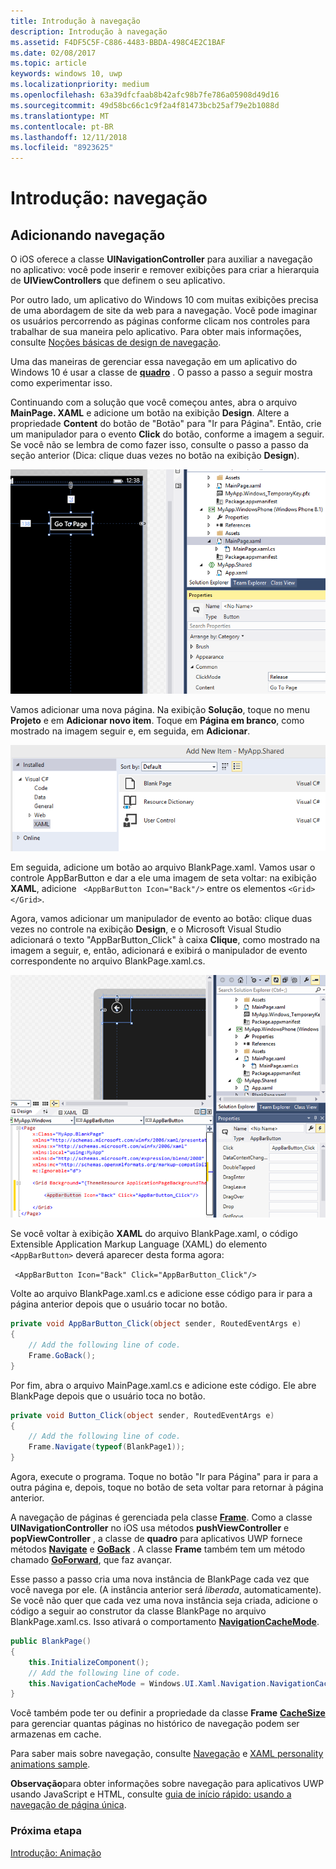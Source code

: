 ```yaml
---
title: Introdução à navegação
description: Introdução à navegação
ms.assetid: F4DF5C5F-C886-4483-BBDA-498C4E2C1BAF
ms.date: 02/08/2017
ms.topic: article
keywords: windows 10, uwp
ms.localizationpriority: medium
ms.openlocfilehash: 63a39dfcfaab8b42afc98b7fe786a05908d49d16
ms.sourcegitcommit: 49d58bc66c1c9f2a4f81473bcb25af79e2b1088d
ms.translationtype: MT
ms.contentlocale: pt-BR
ms.lasthandoff: 12/11/2018
ms.locfileid: "8923625"
---
```

# <a name="getting-started-navigation"></a>Introdução: navegação


## <a name="adding-navigation"></a>Adicionando navegação

O iOS oferece a classe **UINavigationController** para auxiliar a navegação no aplicativo: você pode inserir e remover exibições para criar a hierarquia de **UIViewControllers** que definem o seu aplicativo.

Por outro lado, um aplicativo do Windows 10 com muitas exibições precisa de uma abordagem de site da web para a navegação. Você pode imaginar os usuários percorrendo as páginas conforme clicam nos controles para trabalhar de sua maneira pelo aplicativo. Para obter mais informações, consulte [Noções básicas de design de navegação](https://msdn.microsoft.com/library/windows/apps/dn958438).

Uma das maneiras de gerenciar essa navegação em um aplicativo do Windows 10 é usar a classe de [**quadro**](https://msdn.microsoft.com/library/windows/apps/br242682) . O passo a passo a seguir mostra como experimentar isso.

Continuando com a solução que você começou antes, abra o arquivo **MainPage. XAML** e adicione um botão na exibição **Design**. Altere a propriedade **Content** do botão de "Botão" para "Ir para Página". Então, crie um manipulador para o evento **Click** do botão, conforme a imagem a seguir. Se você não se lembra de como fazer isso, consulte o passo a passo da seção anterior (Dica: clique duas vezes no botão na exibição **Design**).

![adicionando um botão e seu evento de clique no visual studio](images/ios-to-uwp/vs-go-to-page.png)

Vamos adicionar uma nova página. Na exibição **Solução**, toque no menu **Projeto** e em **Adicionar novo item**. Toque em **Página em branco**, como mostrado na imagem seguir e, em seguida, em **Adicionar**.

![adicionando uma nova página no visual studio](images/ios-to-uwp/vs-add-new-page.png)

Em seguida, adicione um botão ao arquivo BlankPage.xaml. Vamos usar o controle AppBarButton e dar a ele uma imagem de seta voltar: na exibição **XAML**, adicione ` <AppBarButton Icon="Back"/>` entre os elementos `<Grid> </Grid>`.

Agora, vamos adicionar um manipulador de evento ao botão: clique duas vezes no controle na exibição **Design**, e o Microsoft Visual Studio adicionará o texto "AppBarButton\_Click" à caixa **Clique**, como mostrado na imagem a seguir, e, então, adicionará e exibirá o manipulador de evento correspondente no arquivo BlankPage.xaml.cs.

![adicionando um botão voltar e seu evento de clique no visual studio](images/ios-to-uwp/vs-add-back-button.png)

Se você voltar à exibição **XAML** do arquivo BlankPage.xaml, o código Extensible Application Markup Language (XAML) do elemento `<AppBarButton>` deverá aparecer desta forma agora:

` <AppBarButton Icon="Back" Click="AppBarButton_Click"/>`

Volte ao arquivo BlankPage.xaml.cs e adicione esse código para ir para a página anterior depois que o usuário tocar no botão.

```csharp
private void AppBarButton_Click(object sender, RoutedEventArgs e)
{
    // Add the following line of code.    
    Frame.GoBack();
}
```

Por fim, abra o arquivo MainPage.xaml.cs e adicione este código. Ele abre BlankPage depois que o usuário toca no botão.

```csharp
private void Button_Click(object sender, RoutedEventArgs e)
{
    // Add the following line of code.
    Frame.Navigate(typeof(BlankPage1));
}
```

Agora, execute o programa. Toque no botão "Ir para Página" para ir para a outra página e, depois, toque no botão de seta voltar para retornar à página anterior.

A navegação de páginas é gerenciada pela classe [**Frame**](https://msdn.microsoft.com/library/windows/apps/br242682). Como a classe **UINavigationController** no iOS usa métodos **pushViewController** e **popViewController** , a classe de **quadro** para aplicativos UWP fornece métodos [**Navigate**](https://msdn.microsoft.com/library/windows/apps/br242694) e [**GoBack**](https://msdn.microsoft.com/library/windows/apps/dn996568) . A classe **Frame** também tem um método chamado [**GoForward**](https://msdn.microsoft.com/library/windows/apps/br242693), que faz avançar.

Esse passo a passo cria uma nova instância de BlankPage cada vez que você navega por ele. (A instância anterior será *liberada*, automaticamente). Se você não quer que cada vez uma nova instância seja criada, adicione o código a seguir ao construtor da classe BlankPage no arquivo BlankPage.xaml.cs. Isso ativará o comportamento [**NavigationCacheMode**](https://msdn.microsoft.com/library/windows/apps/br227506).

```csharp
public BlankPage()
{
    this.InitializeComponent();
    // Add the following line of code.
    this.NavigationCacheMode = Windows.UI.Xaml.Navigation.NavigationCacheMode.Enabled;
}
```

Você também pode ter ou definir a propriedade da classe **Frame** [**CacheSize**](https://msdn.microsoft.com/library/windows/apps/br242683) para gerenciar quantas páginas no histórico de navegação podem ser armazenas em cache.

Para saber mais sobre navegação, consulte [Navegação](https://msdn.microsoft.com/library/windows/apps/mt187344) e [XAML personality animations sample](http://go.microsoft.com/fwlink/p/?LinkID=242401).

**Observação**para obter informações sobre navegação para aplicativos UWP usando JavaScript e HTML, consulte [guia de início rápido: usando a navegação de página única](https://msdn.microsoft.com/library/windows/apps/hh452768).
 
### <a name="next-step"></a>Próxima etapa

[Introdução: Animação](getting-started-animation.md)

